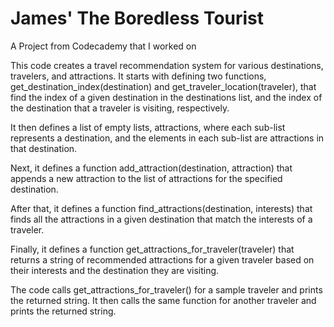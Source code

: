 # James' The Boredless Tourist
 A Project from Codecademy that I worked on

 This code creates a travel recommendation system for various destinations, travelers, and attractions. It starts with defining two functions, get_destination_index(destination) and get_traveler_location(traveler), that find the index of a given destination in the destinations list, and the index of the destination that a traveler is visiting, respectively.

It then defines a list of empty lists, attractions, where each sub-list represents a destination, and the elements in each sub-list are attractions in that destination.

Next, it defines a function add_attraction(destination, attraction) that appends a new attraction to the list of attractions for the specified destination.

After that, it defines a function find_attractions(destination, interests) that finds all the attractions in a given destination that match the interests of a traveler.

Finally, it defines a function get_attractions_for_traveler(traveler) that returns a string of recommended attractions for a given traveler based on their interests and the destination they are visiting.

The code calls get_attractions_for_traveler() for a sample traveler and prints the returned string. It then calls the same function for another traveler and prints the returned string.